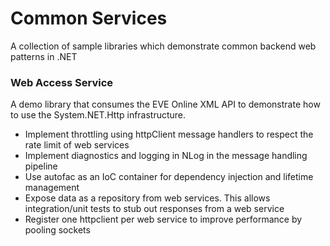 # Common Services

A collection of sample libraries which demonstrate common backend web patterns in .NET

### Web Access Service
A demo library that consumes the EVE Online XML API to demonstrate how to use the System.NET.Http infrastructure.
* Implement throttling using httpClient message handlers to respect the rate limit of web services 
* Implement diagnostics and logging in NLog in the message handling pipeline
* Use autofac as an IoC container for dependency injection and lifetime management 
* Expose data as a repository from web services. This allows integration/unit tests to stub out responses from a web service 
* Register one httpclient per web service to improve performance by pooling sockets 